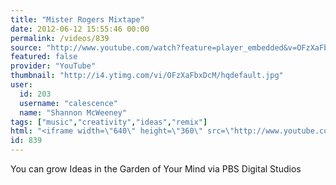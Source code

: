 ```yaml
---
title: "Mister Rogers Mixtape"
date: 2012-06-12 15:55:46 00:00
permalink: /videos/839
source: "http://www.youtube.com/watch?feature=player_embedded&v=OFzXaFbxDcM"
featured: false
provider: "YouTube"
thumbnail: "http://i4.ytimg.com/vi/OFzXaFbxDcM/hqdefault.jpg"
user:
  id: 203
  username: "calescence"
  name: "Shannon McWeeney"
tags: ["music","creativity","ideas","remix"]
html: "<iframe width=\"640\" height=\"360\" src=\"http://www.youtube.com/embed/OFzXaFbxDcM?wmode=transparent&fs=1&feature=oembed\" frameborder=\"0\" allowfullscreen></iframe>"
id: 839
---
```


You can grow Ideas in the Garden of Your Mind via PBS Digital Studios